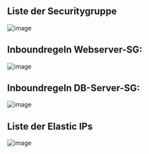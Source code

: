 ## Liste der Securitygruppe
![image](https://github.com/user-attachments/assets/5eca560b-f7b4-445c-864e-d2bfeb997de2)
## Inboundregeln Webserver-SG:
![image](https://github.com/user-attachments/assets/f49e1c79-4908-416b-8878-34d7c16e88e9)

## Inboundregeln DB-Server-SG:
![image](https://github.com/user-attachments/assets/09a20c62-fe25-42a4-8e5b-2a9c584fe8a3)

## Liste der Elastic IPs
![image](https://github.com/user-attachments/assets/4b2d62a7-d99c-4947-9b8b-2bb303f07ec8)
